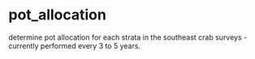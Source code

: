 # pot_allocation
determine pot allocation for each strata in the southeast crab surveys - currently performed every 3 to 5 years.

